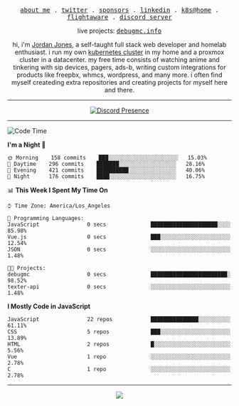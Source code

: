 <p align="center">
  <samp>
    <a href="https://jordanjones.org/">about me</a> .
    <a href="https://twitter.com/kashalls">twitter</a> .
    <a href="https://github.com/sponsors/kashalls">sponsors</a> .
    <a href="https://linkedin.com/in/jordpjones">linkedin</a> .
    <a href="https://github.com/kashalls/home-cluster">k8s@home</a> .
    <a href="https://flightaware.com/adsb/stats/user/kashalls">flightaware</a> .
    <a href="https://discord.gg/ctgrp8k">discord server</a>
  </samp>
</p>

<p align="center">
  live projects: 
  <samp>
    <a href="https://debugmc.info">debugmc.info</a>
  </samp>
</p>

<p align="center">hi, i'm <a href="https://jordanjones.org/">Jordan Jones</a>, a self-taught full stack web developer and homelab enthusiast. i run my own <a href="https://github.com/kashalls/home-cluster">kubernetes cluster</a> in my home and a proxmox cluster in a datacenter. my free time consists of watching anime and tinkering with sip devices, pagers, ads-b, writing custom integrations for products like freepbx, whmcs, wordpress, and many more. i often find myself createding extra repositories and creating projects for myself here and there. </p>

---
<div align="center">

[![Discord Presence](https://lanyard.cnrad.dev/api/201077739589992448)](https://discord.com/users/201077739589992448)

</div>

---

<!--START_SECTION:waka-->
![Code Time](http://img.shields.io/badge/Code%20Time-1%2C067%20hrs%2044%20mins-blue)

**I'm a Night 🦉** 

```text
🌞 Morning    158 commits    ███░░░░░░░░░░░░░░░░░░░░░░   15.03% 
🌆 Daytime    296 commits    ███████░░░░░░░░░░░░░░░░░░   28.16% 
🌃 Evening    421 commits    ██████████░░░░░░░░░░░░░░░   40.06% 
🌙 Night      176 commits    ████░░░░░░░░░░░░░░░░░░░░░   16.75%

```


📊 **This Week I Spent My Time On** 

```text
⌚︎ Time Zone: America/Los_Angeles

💬 Programming Languages: 
JavaScript               0 secs              █████████████████████░░░░   85.98% 
Vue.js                   0 secs              ███░░░░░░░░░░░░░░░░░░░░░░   12.54% 
JSON                     0 secs              ░░░░░░░░░░░░░░░░░░░░░░░░░   1.48%

🐱‍💻 Projects: 
debugmc                  0 secs              ████████████████████████░   98.52% 
texter-api               0 secs              ░░░░░░░░░░░░░░░░░░░░░░░░░   1.48%

```

**I Mostly Code in JavaScript** 

```text
JavaScript               22 repos            ███████████████░░░░░░░░░░   61.11% 
CSS                      5 repos             ███░░░░░░░░░░░░░░░░░░░░░░   13.89% 
HTML                     2 repos             █░░░░░░░░░░░░░░░░░░░░░░░░   5.56% 
Vue                      1 repo              ░░░░░░░░░░░░░░░░░░░░░░░░░   2.78% 
C                        1 repo              ░░░░░░░░░░░░░░░░░░░░░░░░░   2.78%

```



<!--END_SECTION:waka-->

---

<p align="center">
  <a href="https://github.com/sponsors/kashalls">
    <img src='https://cdn.jsdelivr.net/gh/kashalls/kashalls/sponsors/sponsors.svg'/>
  </a>
</p>
